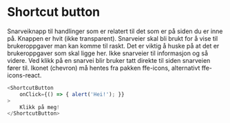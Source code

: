 # Shortcut button

Snarveiknapp til handlinger som er relatert til det som er på siden du er inne på. Knappen er hvit (ikke transparent).
Snarveier skal bli brukt for å vise til brukeroppgaver man kan komme til raskt. Det er viktig å huske på at det er
brukeroppgaver som skal ligge her. Ikke snarveier til informasjon og så videre. Ved klikk på en snarvei blir bruker
tatt direkte til siden snarveien fører til. Ikonet (chevron) må hentes fra pakken ffe-icons, alternativt
ffe-icons-react.

```js
<ShortcutButton
    onClick={() => { alert('Hei!'); }}
>
    Klikk på meg!
</ShortcutButton>
```
